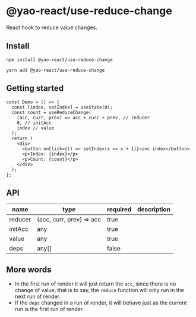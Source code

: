 # @yao-react/use-reduce-change

React hook to reduce value changes.

## Install

```
npm install @yao-react/use-reduce-change
```

```
yarn add @yao-react/use-reduce-change
```

## Getting started

```tsx
const Demo = () => {
  const [index, setIndex] = useState(0);
  const count = useReduceChange(
    (acc, curr, prev) => acc + curr + prev, // reducer
    0, // initAcc
    index // value
  );
  return (
    <div>
      <button onClick={() => setIndex(x => x + 1)}>inc index</button>
      <p>Index: {index}</p>
      <p>Count: {count}</p>
    </div>
  );
};
```

## API

| name    | type                     | required | description |
| ------- | ------------------------ | -------- | ----------- |
| reducer | (acc, curr, prev) => acc | true     |             |
| initAcc     | any                      | true     |             |
| value   | any                      | true     |             |
| deps    | any[]                    | false    |             |

## More words

- In the first run of render it will just return the `acc`, since there is no change of value, that is to say, the `reduce`
  function will only run in the next run of render.
- If the `deps` changed in a run of render, it will behave just as the current run is the first run of render.
